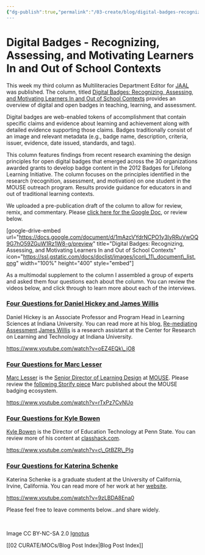 ```yaml
---
{"dg-publish":true,"permalink":"/03-create/blog/digital-badges-recognizing-assessing-and-motivating-learners-in-and-out-of-school-contexts/","title":"Digital Badges: Recognizing, Assessing, and Motivating Learners In and Out of School Contexts","tags":["badges","jaal"]}
---
```


# Digital Badges - Recognizing, Assessing, and Motivating Learners In and Out of School Contexts

This week my third column as Multiliteracies Department Editor for [JAAL](http://onlinelibrary.wiley.com/journal/10.1002/(ISSN)1936-2706) was published. The column, titled [Digital Badges: Recognizing, Assessing, and Motivating Learners In and Out of School Contexts](http://onlinelibrary.wiley.com/doi/10.1002/jaal.381/abstract) provides an overview of digital and open badges in teaching, learning, and assessment.

Digital badges are web-enabled tokens of accomplishment that contain specific claims and evidence about learning and achievement along with detailed evidence supporting those claims. Badges traditionally consist of an image and relevant metadata (e.g., badge name, description, criteria, issuer, evidence, date issued, standards, and tags).

This column features findings from recent research examining the design principles for open digital badges that emerged across the 30 organizations awarded grants to develop badge content in the 2012 Badges for Lifelong Learning Initiative. The column focuses on the principles identified in the research (recognition, assessment, and motivation) on one student in the MOUSE outreach program. Results provide guidance for educators in and out of traditional learning contexts.

We uploaded a pre-publication draft of the column to allow for review, remix, and commentary. Please [click here for the Google Doc](https://docs.google.com/document/d/1mAzcVYdrNCPO1y3IyRRuVwOQ9G7hO59ZGuW1Rz1W8-g/edit), or review below.

\[google-drive-embed url="https://docs.google.com/document/d/1mAzcVYdrNCPO1y3IyRRuVwOQ9G7hO59ZGuW1Rz1W8-g/preview" title="Digital Badges: Recognizing, Assessing, and Motivating Learners In and Out of School Contexts" icon="https://ssl.gstatic.com/docs/doclist/images/icon\_11\_document\_list.png" width="100%" height="400" style="embed"\]

As a multimodal supplement to the column I assembled a group of experts and asked them four questions each about the column. You can review the videos below, and click through to learn more about each of the interviews.

### [Four Questions for Daniel Hickey and James Willis](http://wiobyrne.com/four-questions-for-daniel-hickey-and-james-willis-about-digital-badges/)

Daniel Hickey is an Associate Professor and Program Head in Learning Sciences at Indiana University. You can read more at his blog, [Re-mediating Assessment](http://remediatingassessment.blogspot.com/).[James Willis](https://twitter.com/willis3james) is a research assistant at the Center for Research on Learning and Technology at Indiana University.

https://www.youtube.com/watch?v=oEZ4EQk\_jO8

### [Four Questions for Marc Lesser](http://wiobyrne.com/four-questions-for-marc-lesser-about-digital-badges/)

[Marc Lesser](https://twitter.com/malesser) is the [Senior Director of Learning Design](http://www.mouse.org/about-mouse/our-team/marc-lesser) at [MOUSE](http://www.mouse.org/). Please review the [following Storify piece](https://storify.com/malesser/why-we-badge) Marc published about the MOUSE badging ecosystem.

https://www.youtube.com/watch?v=rTxPz7CvNUo

### [Four Questions for Kyle Bowen](http://wiobyrne.com/four-questions-for-kyle-bowen-about-digital-badges/)

[Kyle Bowen](https://twitter.com/kyledbowen) is the Director of Education Technology at Penn State. You can review more of his content at [classhack.com](http://classhack.com/).

https://www.youtube.com/watch?v=c\_GtBZR\_PIg

### [Four Questions for Katerina Schenke](http://wiobyrne.com/four-questions-for-katerina-schenke-about-digital-badges/)

Katerina Schenke is a graduate student at the University of California, Irvine, California. You can read more of her work at her [website](https://katerinaschenke.wordpress.com/).

https://www.youtube.com/watch?v=9zLBDA8Ena0

Please feel free to leave comments below…and share widely.

 

Image CC BY-NC-SA 2.0 [Ignotus](https://www.flickr.com/photos/ignotus/8470984053/in/set-72157629445337238)

[[02 CURATE/MOCs/Blog Post Index\|Blog Post Index]]